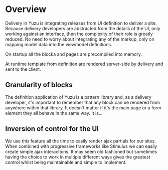 # Overview

Delivery in Yuzu is integrating releases from UI definition to deliver a site. Because delivery developers are abstracted from the details of the UI, only working against an interface, then the complexity of their role is greatly reduced. No need to worry about integrating any of the markup, only on mapping model data into the viewmodel definitions.

On startup all the blocka and pages are precompiled into memory.

At runtime template from definition are rendered server-side by delivery and sent to the client. 

## Granularity of blocks

The definition application of Yuzu is a pattern library and, as a delivery developer, it's important to remember that any block can be rendered from anywhere within that library. It doesn't matter if it's the main page or a form element they all behave in the same way. It is...

## Inversion of control for the UI

We use this feature all the time to easily render ajax partials for our sites. When combined with progressive frameworks like Stimulus we can easily create simple ajax interactions. It may seem old fashioned but sometimes having the choice to work in multiple different ways gives the greatest control whilst being maintainable and simple to implement.